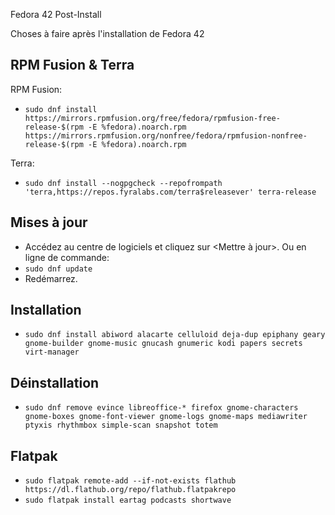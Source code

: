 Fedora 42 Post-Install

Choses à faire après l'installation de Fedora 42

## RPM Fusion & Terra

RPM Fusion:
* `sudo dnf install https://mirrors.rpmfusion.org/free/fedora/rpmfusion-free-release-$(rpm -E %fedora).noarch.rpm https://mirrors.rpmfusion.org/nonfree/fedora/rpmfusion-nonfree-release-$(rpm -E %fedora).noarch.rpm`

Terra:
* `sudo dnf install --nogpgcheck --repofrompath 'terra,https://repos.fyralabs.com/terra$releasever' terra-release`

## Mises à jour
* Accédez au centre de logiciels et cliquez sur <Mettre à jour>. Ou en ligne de commande:
* `sudo dnf update`
* Redémarrez.

## Installation
* `sudo dnf install abiword alacarte celluloid deja-dup epiphany geary gnome-builder gnome-music gnucash gnumeric kodi papers secrets virt-manager`

## Déinstallation
* `sudo dnf remove evince libreoffice-* firefox gnome-characters gnome-boxes gnome-font-viewer gnome-logs gnome-maps mediawriter ptyxis rhythmbox simple-scan snapshot totem`

## Flatpak
* `sudo flatpak remote-add --if-not-exists flathub https://dl.flathub.org/repo/flathub.flatpakrepo`
* `sudo flatpak install eartag podcasts shortwave`
